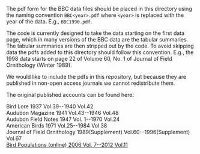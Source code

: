 The pdf form for the BBC data files should be placed in this directory using the
naming convention `BBC<year>.pdf` where `<year>` is replaced with the year of
the data. E.g., `BBC1990.pdf`.

The code is currently designed to take the data starting on the first data page,
which in many versions of the BBC data are the tabular summaries. The tabular
summaries are then stripped out by the code. To avoid skipping data the pdfs
added to this directory should follow this convention. E.g., the 1998 data
starts on page 22 of Volume 60, No. 1 of Journal of Field Ornithology (Winter
1989).

We would like to include the pdfs in this repository, but because they are
published in non-open access journals we cannot redistribute them.

The original published accounts can be found here:  

Bird Lore 1937 Vol.39--1940 Vol.42  
Audubon Magazine 1941 Vol.43--1946 Vol.48  
Audubon Field Notes 1947 Vol. 1--1970 Vol.24  
American Birds 1971 Vol.25--1984 Vol.38  
Journal of Field Ornithology 1989(Supplement) Vol.60--1996(Supplement) Vol.67  
[Bird Populations (online) 2006 Vol. 7--2012 Vol.11](http://www.birdpop.org/birdpop.htm)
